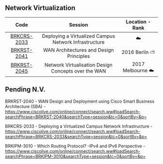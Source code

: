 

## Network Virtualization

| Code | Session | Location - Rank | 
| :-: | :-: | :-: |
| [BRKCRS-2033][cod-2033] | Deploying a Virtualized Campus Network Infrastructure | :cloud: |
| [BRKRST-2041][cod-2041] | WAN Architectures and Design Principles | 2016 Berlin :partly_sunny:  | 
| [BRKRST-2045][cod-2045] | Network Virtualisation Design Concepts over the WAN  | 2017 Melbourne :cloud: | 




[cod-2033]:https://www.ciscolive.com/online/connect/search.ww?searchPhrase=BRKRST-2033
[ses-2045-17-mel]:https://www.ciscolive.com/online/connect/sessionDetail.ww?SESSION_ID=94657&backBtn=true








[cod-2041]:https://www.ciscolive.com/online/connect/search.ww?searchPhrase=BRKRST-2041
[ses-2041-mel-2016]:https://www.ciscolive.com/online/connect/sessionDetail.ww?SESSION_ID=89930&backBtn=true
[ppt-2041-mel-2016]:http://d2zmdbbm9feqrf.cloudfront.net/2016/anz/pdf/BRKRST-2041.pdf
[vid-2041-mel-2016]:http://d2zmdbbm9feqrf.cloudfront.net/2016/anz/BRKRST-2041.mp4

[ses-2041-ber-2016]:https://www.ciscolive.com/online/connect/sessionDetail.ww?SESSION_ID=89226&backBtn=true
[ppt-2041-ber-2016]:http://d2zmdbbm9feqrf.cloudfront.net/2016/eur/pdf/BRKRST-2041.pdf
[vid-2041-ber-2016]:http://d2zmdbbm9feqrf.cloudfront.net/2016/eur/BRKRST-2041.mp4




[cod-2045]:https://www.ciscolive.com/online/connect/search.ww?searchPhrase=BRKRST-2045
[ses-2045-17-mel]:https://www.ciscolive.com/online/connect/sessionDetail.ww?SESSION_ID=94657&backBtn=true





## Pending N.V.


BRKRST-2040 - WAN Design and Deployment using Cisco Smart Business Architecture (SBA) - https://www.ciscolive.com/online/connect/search.ww#loadSearch-searchPhrase=BRKRST-2040&searchType=session&tc=0&sortBy=&p=

BRKCRS-2033 - Deploying a Virtualized Campus Network Infrastructure - https://www.ciscolive.com/online/connect/search.ww#loadSearch-searchPhrase=BRKCRS-2033&searchType=session&tc=0&sortBy=&p=

BRKIPM-3010 - Which Routing Protocol? -IPv4 and IPv6 Perspective - https://www.ciscolive.com/online/connect/search.ww#loadSearch-searchPhrase=BRKIPM-3010&searchType=session&tc=0&sortBy=&p=



